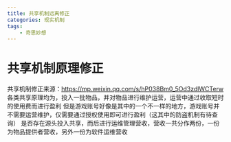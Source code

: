 ```yaml
---
title: 共享机制远离修正
categories: 现实机制
tags:
    - 奇思妙想
---
```

# 共享机制原理修正

共享机制修正来源：https://mp.weixin.qq.com/s/hP038Bm0_5Od3zdlWCTerw
各类共享原理均为，投入一批物品，并对物品进行维护运营，运营中通过收取短时的使用费而进行盈利
但是游戏账号好像是其中的一个不一样的地方，游戏账号并不需要运营维护，仅需要通过授权使用即可进行盈利（这其中的防盗机制有待查询）
是否存在源头投入共享，而后进行运维管理营收，营收一共分作两份，一份为物品提供者营收，另外一份为软件运维营收
<!-- more -->